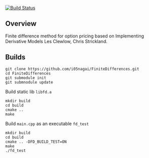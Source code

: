 [![Build Status](https://travis-ci.org/i05nagai/FiniteDifferences.svg?branch=master)](https://travis-ci.org/i05nagai/FiniteDifferences)

## Overview
Finite difference method for option pricing based on Implementing Derivative Models Les Clewlow, Chris Strickland.

## Builds

```
git clone https://github.com/i05nagai/FiniteDifferences.git
cd FiniteDifferences
git submodule init
git submnodule update
```

Build static lib `libfd.a`

```
mkdir build
cd build
cmake ..
make
```

Build `main.cpp` as an executable `fd_test`

```
mkdir build
cd build
cmake .. -DFD_BUILD_TEST=ON 
make
./fd_test
```
